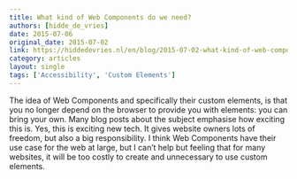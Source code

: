 ```yaml
---
title: What kind of Web Components do we need?
authors: [hidde_de_vries]
date: 2015-07-06
original_date: 2015-07-02
link: https://hiddedevries.nl/en/blog/2015-07-02-what-kind-of-web-components-do-we-need
category: articles
layout: single
tags: ['Accessibility', 'Custom Elements']
---
```


The idea of Web Components and specifically their custom elements, is that you no longer depend on the browser to provide you with elements: you can bring your own. Many blog posts about the subject emphasise how exciting this is. Yes, this is exciting new tech. It gives website owners lots of freedom, but also a big responsibility. I think Web Components have their use case for the web at large, but I can’t help but feeling that for many websites, it will be too costly to create and unnecessary to use custom elements.

<!-- Excerpt -->
